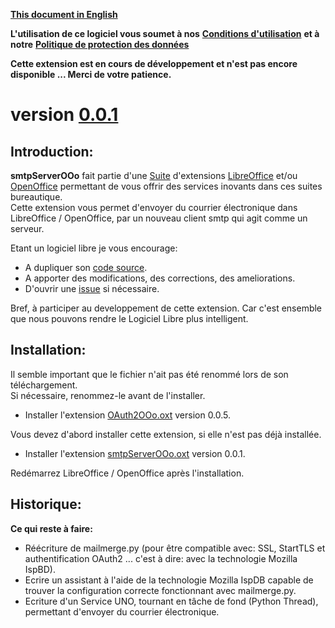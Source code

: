 [**This document in English**](https://prrvchr.github.io/smtpServerOOo)

**L'utilisation de ce logiciel vous soumet à nos** [**Conditions d'utilisation**](https://prrvchr.github.io/smtpServerOOo/smtpServerOOo/registration/TermsOfUse_fr) **et à notre** [**Politique de protection des données**](https://prrvchr.github.io/smtpServerOOo/smtpServerOOo/registration/PrivacyPolicy_fr)

**Cette extension est en cours de développement et n'est pas encore disponible ... Merci de votre patience.**

# version [0.0.1](https://prrvchr.github.io/smtpServerOOo/README_fr#historique)

## Introduction:

**smtpServerOOo** fait partie d'une [Suite](https://prrvchr.github.io/README_fr) d'extensions [LibreOffice](https://fr.libreoffice.org/download/telecharger-libreoffice/) et/ou [OpenOffice](https://www.openoffice.org/fr/Telecharger/) permettant de vous offrir des services inovants dans ces suites bureautique.  
Cette extension vous permet d'envoyer du courrier électronique dans LibreOffice / OpenOffice, par un nouveau client smtp qui agit comme un serveur.

Etant un logiciel libre je vous encourage:
- A dupliquer son [code source](https://github.com/prrvchr/smtpServerOOo).
- A apporter des modifications, des corrections, des ameliorations.
- D'ouvrir une [issue](https://github.com/prrvchr/smtpServerOOo/issues/new) si nécessaire.

Bref, à participer au developpement de cette extension.
Car c'est ensemble que nous pouvons rendre le Logiciel Libre plus intelligent.

## Installation:

Il semble important que le fichier n'ait pas été renommé lors de son téléchargement.  
Si nécessaire, renommez-le avant de l'installer.

- Installer l'extension [OAuth2OOo.oxt](https://github.com/prrvchr/OAuth2OOo/raw/master/OAuth2OOo.oxt) version 0.0.5.

Vous devez d'abord installer cette extension, si elle n'est pas déjà installée.

- Installer l'extension [smtpServerOOo.oxt](https://github.com/prrvchr/smtpServerOOo/raw/master/smtpServerOOo.oxt) version 0.0.1.

Redémarrez LibreOffice / OpenOffice après l'installation.

## Historique:

**Ce qui reste à faire:**

- Réécriture de mailmerge.py (pour être compatible avec: SSL, StartTLS et authentification OAuth2 ... c'est à dire: avec la technologie Mozilla IspBD).
- Ecrire un assistant à l'aide de la technologie Mozilla IspDB capable de trouver la configuration correcte fonctionnant avec mailmerge.py.
- Ecriture d'un Service UNO, tournant en tâche de fond (Python Thread), permettant d'envoyer du courrier électronique.
